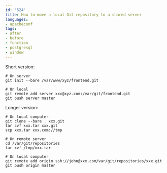 ```yaml
---
id: '524'
title: How to move a local Git repository to a shared server
languages:
- apacheconf
tags:
- after
- before
- function
- postgresql
- window
---
```

Short version:


```apacheconf
# On server
git init --bare /var/www/xyz/frontend.git

# On local
git remote add server xxx@xyz.com:/var/git/frontend.git
git push server master
```
    

Longer version:


```apacheconf
# On local computer
git clone --bare . xxx.git
tar cvf xxx.tar xxx.git
scp xxx.tar xxx.com://tmp

# On remote server
cd /var/git/repositories
tar xvf /tmp/xxx.tar

# On local computer
git remote add origin ssh://john@xxx.com/var/git/repositories/xxx.git
git push origin master
```
    

